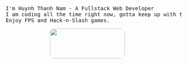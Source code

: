 <pre>
    I'm Huynh Thanh Nam - A Fullstack Web Developer
    I am coding all the time right now, gotta keep up with the hard tech world.
    Enjoy FPS and Hack-n-Slash games.
</pre>
<div align="center">
<img src="https://media1.tenor.com/m/tHCECHs0aRUAAAAC/dancing-cat-dance.gif" height="80" width="200" style="border-radius: 10px;" />
</div>
